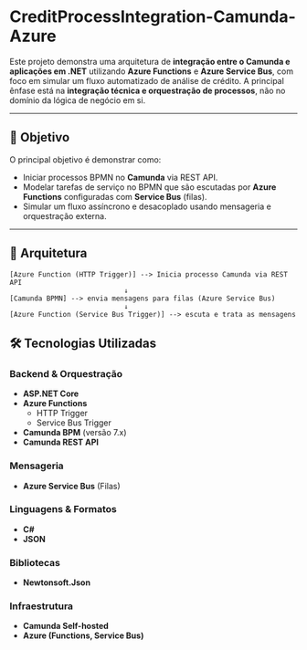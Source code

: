 # CreditProcessIntegration-Camunda-Azure

Este projeto demonstra uma arquitetura de **integração entre o Camunda e aplicações em .NET** utilizando **Azure Functions** e **Azure Service Bus**, com foco em simular um fluxo automatizado de análise de crédito. A principal ênfase está na **integração técnica e orquestração de processos**, não no domínio da lógica de negócio em si.

---

## 🚀 Objetivo

O principal objetivo é demonstrar como:

- Iniciar processos BPMN no **Camunda** via REST API.
- Modelar tarefas de serviço no BPMN que são escutadas por **Azure Functions** configuradas com **Service Bus** (filas).
- Simular um fluxo assíncrono e desacoplado usando mensageria e orquestração externa.

---

## 🧩 Arquitetura

```text
[Azure Function (HTTP Trigger)] --> Inicia processo Camunda via REST API
                            ↓
[Camunda BPMN] --> envia mensagens para filas (Azure Service Bus)
                            ↓
[Azure Function (Service Bus Trigger)] --> escuta e trata as mensagens

```
## 🛠️ Tecnologias Utilizadas

### Backend & Orquestração
- **ASP.NET Core**
- **Azure Functions**
  - HTTP Trigger
  - Service Bus Trigger
- **Camunda BPM** (versão 7.x)
- **Camunda REST API**

### Mensageria
- **Azure Service Bus** (Filas)

### Linguagens & Formatos
- **C#**
- **JSON**

### Bibliotecas
- **Newtonsoft.Json**

### Infraestrutura
- **Camunda Self-hosted**
- **Azure (Functions, Service Bus)**

